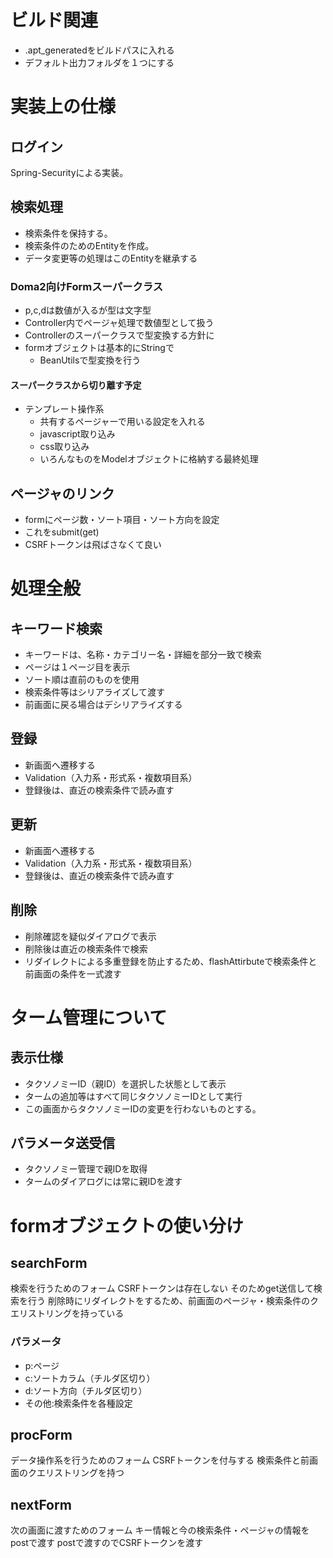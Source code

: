 # ビルド関連
- .apt_generatedをビルドパスに入れる
- デフォルト出力フォルダを１つにする

# 実装上の仕様

## ログイン
Spring-Securityによる実装。

## 検索処理
- 検索条件を保持する。
- 検索条件のためのEntityを作成。
- データ変更等の処理はこのEntityを継承する

### Doma2向けFormスーパークラス
- p,c,dは数値が入るが型は文字型
- Controller内でページャ処理で数値型として扱う
- Controllerのスーパークラスで型変換する方針に
- formオブジェクトは基本的にStringで
  * BeanUtilsで型変換を行う

#### スーパークラスから切り離す予定
- テンプレート操作系
  * 共有するページャーで用いる設定を入れる
  * javascript取り込み
  * css取り込み
  * いろんなものをModelオブジェクトに格納する最終処理

## ページャのリンク
- formにページ数・ソート項目・ソート方向を設定
- これをsubmit(get)
- CSRFトークンは飛ばさなくて良い


# 処理全般

## キーワード検索
- キーワードは、名称・カテゴリー名・詳細を部分一致で検索
- ページは１ページ目を表示
- ソート順は直前のものを使用
- 検索条件等はシリアライズして渡す
- 前画面に戻る場合はデシリアライズする

## 登録
- 新画面へ遷移する
- Validation（入力系・形式系・複数項目系）
- 登録後は、直近の検索条件で読み直す

## 更新
- 新画面へ遷移する
- Validation（入力系・形式系・複数項目系）
- 登録後は、直近の検索条件で読み直す

## 削除
- 削除確認を疑似ダイアログで表示
- 削除後は直近の検索条件で検索
- リダイレクトによる多重登録を防止するため、flashAttirbuteで検索条件と前画面の条件を一式渡す


# ターム管理について

## 表示仕様
- タクソノミーID（親ID）を選択した状態として表示
- タームの追加等はすべて同じタクソノミーIDとして実行
- この画面からタクソノミーIDの変更を行わないものとする。

## パラメータ送受信
- タクソノミー管理で親IDを取得
- タームのダイアログには常に親IDを渡す

# formオブジェクトの使い分け

## searchForm
検索を行うためのフォーム
CSRFトークンは存在しない
そのためget送信して検索を行う
削除時にリダイレクトをするため、前画面のページャ・検索条件のクエリストリングを持っている

### パラメータ
- p:ページ
- c:ソートカラム（チルダ区切り）
- d:ソート方向（チルダ区切り）
- その他:検索条件を各種設定

## procForm
データ操作系を行うためのフォーム
CSRFトークンを付与する
検索条件と前画面のクエリストリングを持つ

## nextForm
次の画面に渡すためのフォーム
キー情報と今の検索条件・ページャの情報をpostで渡す
postで渡すのでCSRFトークンを渡す
